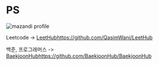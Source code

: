 # PS

![mazandi profile](http://mazandi.herokuapp.com/api?handle=eatingcookieman&theme=dark)

Leetcode -> [LeetHub](https://github.com/QasimWani/LeetHub)https://github.com/QasimWani/LeetHub

백준, 프로그래머스 -> [BaekjoonHub](https://github.com/BaekjoonHub/BaekjoonHub)https://github.com/BaekjoonHub/BaekjoonHub
